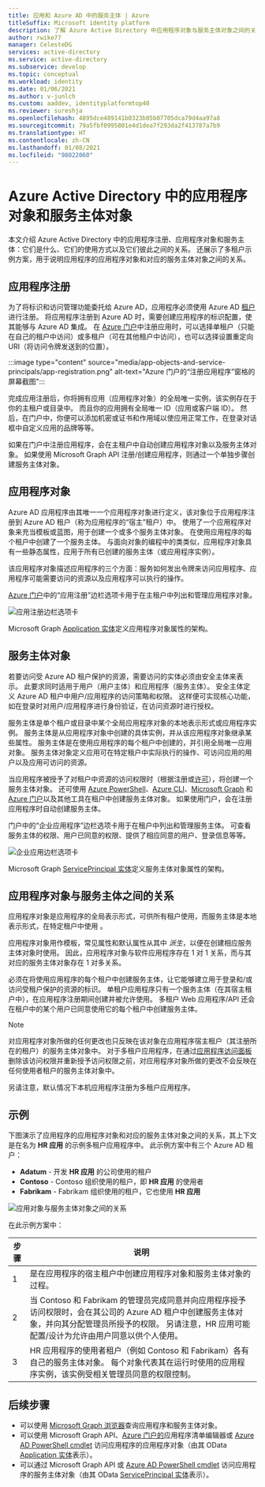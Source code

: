```yaml
---
title: 应用和 Azure AD 中的服务主体 | Azure
titleSuffix: Microsoft identity platform
description: 了解 Azure Active Directory 中应用程序对象与服务主体对象之间的关系。
author: rwike77
manager: CelesteDG
services: active-directory
ms.service: active-directory
ms.subservice: develop
ms.topic: conceptual
ms.workload: identity
ms.date: 01/06/2021
ms.author: v-junlch
ms.custom: aaddev, identityplatformtop40
ms.reviewer: sureshja
ms.openlocfilehash: 4895dce489141b0323b05b07705dca79d4aa97a8
ms.sourcegitcommit: 79a5fbf0995801e4d1dea7f293da2f413787a7b9
ms.translationtype: HT
ms.contentlocale: zh-CN
ms.lasthandoff: 01/08/2021
ms.locfileid: "98022060"
---
```

# <a name="application-and-service-principal-objects-in-azure-active-directory"></a>Azure Active Directory 中的应用程序对象和服务主体对象

本文介绍 Azure Active Directory 中的应用程序注册、应用程序对象和服务主体：它们是什么、它们的使用方式以及它们彼此之间的关系。 还展示了多租户示例方案，用于说明应用程序的应用程序对象和对应的服务主体对象之间的关系。

## <a name="application-registration"></a>应用程序注册
为了将标识和访问管理功能委托给 Azure AD，应用程序必须使用 Azure AD [租户](developer-glossary.md#tenant)进行注册。 将应用程序注册到 Azure AD 时，需要创建应用程序的标识配置，使其能够与 Azure AD 集成。 在 [Azure 门户][AZURE-Portal]中注册应用时，可以选择单租户（只能在自己的租户中访问）或多租户（可在其他租户中访问），也可以选择设置重定向 URI（将访问令牌发送到的位置）。

:::image type="content" source="media/app-objects-and-service-principals/app-registration.png" alt-text="Azure 门户的“注册应用程序”窗格的屏幕截图":::

完成应用注册后，你将拥有应用（应用程序对象）的全局唯一实例，该实例存在于你的主租户或目录中。  而且你的应用拥有全局唯一 ID（应用或客户端 ID）。  然后，在门户中，你便可以添加机密或证书和作用域以使应用正常工作，在登录对话框中自定义应用的品牌等等。

如果在门户中注册应用程序，会在主租户中自动创建应用程序对象以及服务主体对象。  如果使用 Microsoft Graph API 注册/创建应用程序，则通过一个单独步骤创建服务主体对象。

## <a name="application-object"></a>应用程序对象
Azure AD 应用程序由其唯一一个应用程序对象进行定义，该对象位于应用程序注册到 Azure AD 租户（称为应用程序的“宿主”租户）中。  使用了一个应用程序对象来充当模板或蓝图，用于创建一个或多个服务主体对象。  在使用应用程序的每个租户中创建了一个服务主体。 与面向对象的编程中的类类似，应用程序对象具有一些静态属性，应用于所有已创建的服务主体（或应用程序实例）。

该应用程序对象描述应用程序的三个方面：服务如何发出令牌来访问应用程序、应用程序可能需要访问的资源以及应用程序可以执行的操作。

[Azure 门户][AZURE-Portal]中的“应用注册”边栏选项卡用于在主租户中列出和管理应用程序对象。

![应用注册边栏选项卡](./media/app-objects-and-service-principals/app-registrations-blade.png)

Microsoft Graph [Application 实体][MS-Graph-App-Entity]定义应用程序对象属性的架构。

## <a name="service-principal-object"></a>服务主体对象
若要访问受 Azure AD 租户保护的资源，需要访问的实体必须由安全主体来表示。 此要求同时适用于用户（用户主体）和应用程序（服务主体）。 安全主体定义 Azure AD 租户中用户/应用程序的访问策略和权限。 这样便可实现核心功能，如在登录时对用户/应用程序进行身份验证，在访问资源时进行授权。

服务主体是单个租户或目录中某个全局应用程序对象的本地表示形式或应用程序实例。 服务主体是从应用程序对象中创建的具体实例，并从该应用程序对象继承某些属性。 服务主体是在使用应用程序的每个租户中创建的，并引用全局唯一应用对象。  服务主体对象定义应用可在特定租户中实际执行的操作、可访问应用的用户以及应用可访问的资源。

当应用程序被授予了对租户中资源的访问权限时（根据注册或[许可](developer-glossary.md#consent)），将创建一个服务主体对象。 还可使用 [Azure PowerShell](howto-authenticate-service-principal-powershell.md)、[Azure CLI](/cli/create-an-azure-service-principal-azure-cli)、[Microsoft Graph](https://docs.microsoft.com/graph/api/serviceprincipal-post-serviceprincipals?tabs=http) 和 [Azure 门户][AZURE-Portal]以及其他工具在租户中创建服务主体对象。 如果使用门户，会在注册应用程序时自动创建服务主体。

门户中的“企业应用程序”边栏选项卡用于在租户中列出和管理服务主体。 可查看服务主体的权限、用户已同意的权限、提供了相应同意的用户、登录信息等等。

![企业应用边栏选项卡](./media/app-objects-and-service-principals/enterprise-apps-blade.png)

Microsoft Graph [ServicePrincipal 实体][MS-Graph-Sp-Entity]定义服务主体对象属性的架构。

## <a name="relationship-between-application-objects-and-service-principals"></a>应用程序对象与服务主体之间的关系

应用程序对象是应用程序的全局表示形式，可供所有租户使用，而服务主体是本地表示形式，在特定租户中使用 。

应用程序对象用作模板，常见属性和默认属性从其中 *派生*，以便在创建相应服务主体对象时使用。 因此，应用程序对象与软件应用程序存在 1 对 1 关系，而与其对应的服务主体对象存在 1 对多关系。

必须在将使用应用程序的每个租户中创建服务主体，让它能够建立用于登录和/或访问受租户保护的资源的标识。 单租户应用程序只有一个服务主体（在其宿主租户中），在应用程序注册期间创建并被允许使用。 多租户 Web 应用程序/API 还会在租户中的某个用户已同意使用它的每个租户中创建服务主体。

> [!NOTE]
> 对应用程序对象所做的任何更改也只反映在该对象在应用程序宿主租户（其注册所在的租户）的服务主体对象中。 对于多租户应用程序，在通过[应用程序访问面板](https://account.activedirectory.windowsazure.cn/r#/applications)删除该访问权限并重新授予访问权限之前，对应用程序对象所做的更改不会反映在任何使用者租户的服务主体对象中。
>
> 另请注意，默认情况下本机应用程序注册为多租户应用程序。

## <a name="example"></a>示例

下图演示了应用程序的应用程序对象和对应的服务主体对象之间的关系，其上下文是在名为 **HR 应用** 的示例多租户应用程序中。 此示例方案中有三个 Azure AD 租户：

- **Adatum** - 开发 **HR 应用** 的公司使用的租户
- **Contoso** - Contoso 组织使用的租户，即 **HR 应用** 的使用者
- **Fabrikam** - Fabrikam 组织使用的租户，它也使用 **HR 应用**

![应用对象与服务主体对象之间的关系](./media/app-objects-and-service-principals/application-objects-relationship.svg)

在此示例方案中：

| 步骤 | 说明 |
|------|-------------|
| 1    | 是在应用程序的宿主租户中创建应用程序对象和服务主体对象的过程。 |
| 2    | 当 Contoso 和 Fabrikam 的管理员完成同意并向应用程序授予访问权限时，会在其公司的 Azure AD 租户中创建服务主体对象，并向其分配管理员所授予的权限。 另请注意，HR 应用可能配置/设计为允许由用户同意以供个人使用。 |
| 3    | HR 应用程序的使用者租户（例如 Contoso 和 Fabrikam）各有自己的服务主体对象。 每个对象代表其在运行时使用的应用程序实例，该实例受相关管理员同意的权限控制。 |

## <a name="next-steps"></a>后续步骤

- 可以使用 [Microsoft Graph 浏览器](https://developer.microsoft.com/zh-cn/graph/graph-explorer-china)查询应用程序和服务主体对象。
- 可以使用 Microsoft Graph API、[Azure 门户的][AZURE-Portal]应用程序清单编辑器或 [Azure AD PowerShell cmdlet](https://docs.microsoft.com/powershell/azure/) 访问应用程序的应用程序对象（由其 OData [Application 实体][MS-Graph-App-Entity]表示）。
- 可以通过 Microsoft Graph API 或 [Azure AD PowerShell cmdlet](https://docs.microsoft.com/powershell/azure/) 访问应用程序的服务主体对象（由其 OData [ServicePrincipal 实体][MS-Graph-Sp-Entity]表示）。

<!--Image references-->

<!--Reference style links -->
[MS-Graph-App-Entity]: https://docs.microsoft.com/graph/api/resources/application
[MS-Graph-Sp-Entity]: https://docs.microsoft.com/graph/api/resources/serviceprincipal
[AZURE-Portal]: https://portal.azure.cn

